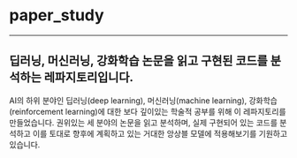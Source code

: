 # paper_study


---


## 딥러닝, 머신러닝, 강화학습 논문을 읽고 구현된 코드를 분석하는 레파지토리입니다.


AI의 하위 분야인 딥러닝(deep learning), 머신러닝(machine learning), 강화학습(reinforcement learning)에 대한 보다 깊이있는 학술적 공부를 위해 이 레파지토리를 만들었습니다.
권위있는 세 분야의 논문을 읽고 분석하며, 실제 구현되어 있는 코드를 분석하고 이를 토대로 향후에 계획하고 있는 거대한 앙상블 모델에 적용해보기를 기원하고 있습니다.
